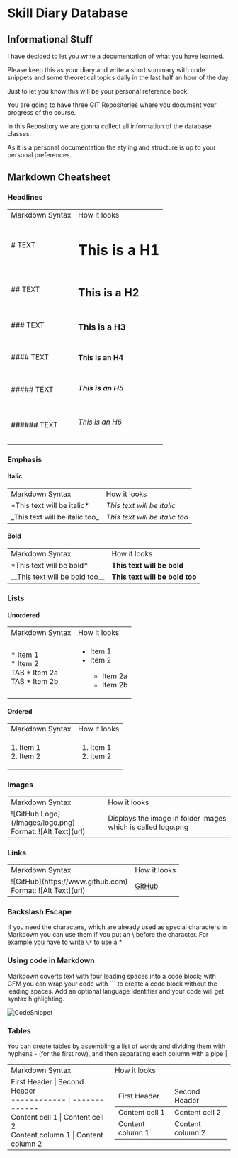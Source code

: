 # Skill Diary Database
## Informational Stuff

I have decided to let you write a documentation of what you have learned. 

Please keep this as your diary and write a short summary with code snippets and some theoretical topics daily in the last half an hour of the day.

Just to let you know this will be your personal reference book. 

You are going to have three GIT Repositories where you document your progress of the course.

In this Repository we are gonna collect all information of the database classes. 

As it is a personal documentation the styling and structure is up to your personal preferences.

## Markdown Cheatsheet
### Headlines

<table>
  <tr>
    <td> 
      Markdown Syntax 
    </td>
    <td>
      How it looks
    </td>
  </tr>
   <tr>
    <td> 
      # TEXT
    </td>
    <td>
      <h1> This is a H1 </h1>
    </td>
  </tr>
  <tr>
    <td> 
      ## TEXT
    </td>
    <td>
      <h2> This is a H2 </h2>
    </td>
  </tr>
  <tr>
    <td> 
      ### TEXT
    </td>
    <td>
      <h3> This is a H3 </h3>
    </td>
  </tr>
  <tr>
    <td> 
      #### TEXT
    </td>
    <td>
      <h4> This is an H4 </h4>
    </td>
  </tr>
  <tr>
    <td> 
      ##### TEXT
    </td>
    <td>
      <h5> This is an H5 </h5>
    </td>
  </tr>
  <tr>
    <td> 
      ###### TEXT
    </td>
    <td>
      <h6> This is an H6 </h6>
    </td>
  </tr>
</table>

### Emphasis
#### Italic
<table>
  <tr>
    <td> 
      Markdown Syntax 
    </td>
    <td>
      How it looks
    </td>
  </tr>
   <tr>
    <td> 
      *This text will be italic*
    </td>
    <td>
      <i> This text will be italic </i>
    </td>
  </tr>
  <tr>
    <td> 
       _This text will be italic too_
    </td>
    <td>
      <i> This text will be italic too</i>
    </td>
  </tr>
</table>

#### Bold
<table>
  <tr>
    <td> 
      Markdown Syntax 
    </td>
    <td>
      How it looks
    </td>
  </tr>
   <tr>
    <td> 
      *This text will be bold*
    </td>
    <td>
      <b> This text will be bold </b>
    </td>
  </tr>
  <tr>
    <td> 
       __This text will be bold too__
    </td>
    <td>
      <b> This text will be bold too</b>
    </td>
  </tr>
</table>

### Lists
#### Unordered
<table>
  <tr>
    <td> 
      Markdown Syntax 
    </td>
    <td>
      How it looks
    </td>
  </tr>
   <tr>
    <td> 
      * Item 1 <br/>
      * Item 2 <br/>
      TAB * Item 2a <br/>
      TAB * Item 2b <br/>
    </td>
    <td>
      <ul>
        <li>Item 1</li>
        <li>Item 2</li>
        <ul>
          <li>Item 2a</li>
          <li>Item 2b</li>
        </ul>
      </ul>
    </td>
  </tr>
</table>

#### Ordered

<table>
  <tr>
    <td> 
      Markdown Syntax 
    </td>
    <td>
      How it looks
    </td>
  </tr>
   <tr>
    <td> 
      1. Item 1 <br/>
      2. Item 2 <br/>
    </td>
    <td>
        <ol>
        <li>Item 1</li>
        <li>Item 2</li>
      </ol>
    </td>
  </tr>
</table>

### Images
<table>
  <tr>
    <td> 
      Markdown Syntax 
    </td>
    <td>
      How it looks
    </td>
  </tr>
   <tr>
    <td> 
      ![GitHub Logo](/images/logo.png)<br/>
      Format: ![Alt Text](url)
    </td>
    <td>
      Displays the image in folder images which is called logo.png
    </td>
  </tr>
</table>

### Links


<table>
  <tr>
    <td> 
      Markdown Syntax 
    </td>
    <td>
      How it looks
    </td>
  </tr>
   <tr>
    <td> 
      ![GitHub](https://www.github.com)<br/>
      Format: ![Alt Text](url)
    </td>
    <td>
      <a href = "https://www.github.com">GitHub</a>
    </td>
  </tr>
</table>

### Backslash Escape
If you need the characters, which are already used as special characters in Markdown you can use them if you put an \\ before the character. For example you have to write ```\*``` to use a \*

### Using code in Markdown
Markdown coverts text with four leading spaces into a code block; with GFM you can wrap your code with \`\`\` to create a code block without the leading spaces. Add an optional language identifier and your code will get syntax highlighting.



![CodeSnippet](/Codesnippet.png)

### Tables
You can create tables by assembling a list of words and dividing them with hyphens \- (for the first row), and then separating each column with a pipe \| 
<table>
  <tr>
    <td> 
      Markdown Syntax 
    </td>
    <td>
      How it looks
    </td>
  </tr>
   <tr>
    <td> 
      First Header | Second Header<br/>
      ------------ | ------------- <br/>
      Content cell 1 | Content cell 2 <br/>
      Content column 1 | Content column 2
    </td>
    <td>
      <table>
        <thead>
            <td> 
               First Header
            </td>
            <td>
              Second Header
            </td>
       </thead>
       <tbody>
         <tr>
          <td> 
            Content cell 1
          </td>
          <td>
            Content cell 2
          </td>
        </tr>
         <tr>
          <td> 
            Content column 1
          </td>
          <td>
            Content column 2
          </td>
        </tr>
       </tbody>  
      </table>
    </td>
  </tr>
</table>
